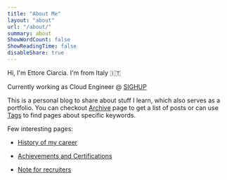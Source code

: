 ```yaml
---
title: "About Me"
layout: "about"
url: "/about/"
summary: about
ShowWordCount: false
ShowReadingTime: false
disableShare: true
---
```


Hi, I'm Ettore Ciarcia. I'm from Italy :it:

Currently working as Cloud Engineer @ [SIGHUP](https://sighup.io/)

This is a personal blog to share about stuff I learn, which also serves as a portfolio.
You can checkout [Archive](/archives) page to get a list of posts or can use [Tags](/tags) to find pages about specific keywords.

Few interesting pages:

- [History of my career](/history-of-my-career)

- [Achievements and Certifications](/certification&achievements)

- [Note for recruiters](/note-for-recruiters/)
